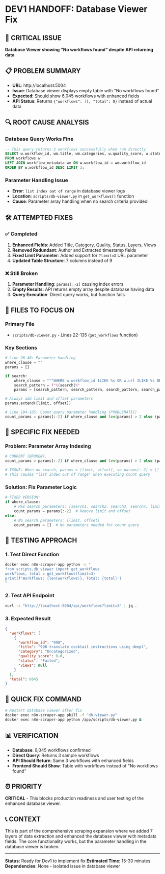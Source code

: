 # DEV1 HANDOFF: Database Viewer Fix

## 🚨 **CRITICAL ISSUE**

**Database Viewer showing "No workflows found" despite API returning data**

## 📋 **PROBLEM SUMMARY**

- **URL**: http://localhost:5004
- **Issue**: Database viewer displays empty table with "No workflows found"
- **Expected**: Should show 6,045 workflows with enhanced fields
- **API Status**: Returns `{"workflows": [], "total": 0}` instead of actual data

## 🔍 **ROOT CAUSE ANALYSIS**

### **Database Query Works Fine**
```sql
-- This query returns 3 workflows successfully when run directly
SELECT w.workflow_id, wm.title, wm.categories, w.quality_score, w.status
FROM workflows w
LEFT JOIN workflow_metadata wm ON w.workflow_id = wm.workflow_id
ORDER BY w.workflow_id DESC LIMIT 3;
```

### **Parameter Handling Issue**
- **Error**: `list index out of range` in database viewer logs
- **Location**: `scripts/db-viewer.py` in `get_workflows()` function
- **Cause**: Parameter array handling when no search criteria provided

## 🛠️ **ATTEMPTED FIXES**

### ✅ **Completed**
1. **Enhanced Fields**: Added Title, Category, Quality, Status, Layers, Views
2. **Removed Redundant**: Author and Extracted timestamp fields
3. **Fixed Limit Parameter**: Added support for `?limit=X` URL parameter
4. **Updated Table Structure**: 7 columns instead of 9

### ❌ **Still Broken**
1. **Parameter Handling**: `params[:-2]` causing index errors
2. **Empty Results**: API returns empty array despite database having data
3. **Query Execution**: Direct query works, but function fails

## 📁 **FILES TO FOCUS ON**

### **Primary File**
- `scripts/db-viewer.py` - Lines 22-135 (`get_workflows` function)

### **Key Sections**
```python
# Line 28-40: Parameter handling
where_clause = ""
params = []

if search:
    where_clause = """WHERE w.workflow_id ILIKE %s OR w.url ILIKE %s OR wm.title ILIKE %s OR wm.author_name ILIKE %s"""
    search_pattern = f"%{search}%"
    params = [search_pattern, search_pattern, search_pattern, search_pattern]

# Always add limit and offset parameters
params.extend([limit, offset])

# Line 104-105: Count query parameter handling (PROBLEMATIC)
count_params = params[:-2] if where_clause and len(params) > 2 else (params if where_clause else [])
```

## 🎯 **SPECIFIC FIX NEEDED**

### **Problem**: Parameter Array Indexing
```python
# CURRENT (BROKEN):
count_params = params[:-2] if where_clause and len(params) > 2 else (params if where_clause else [])

# ISSUE: When no search, params = [limit, offset], so params[:-2] = []
# This causes "list index out of range" when executing count query
```

### **Solution**: Fix Parameter Logic
```python
# FIXED VERSION:
if where_clause:
    # Has search parameters: [search1, search2, search3, search4, limit, offset]
    count_params = params[:-2]  # Remove limit and offset
else:
    # No search parameters: [limit, offset]
    count_params = []  # No parameters needed for count query
```

## 🧪 **TESTING APPROACH**

### **1. Test Direct Function**
```bash
docker exec n8n-scraper-app python -c "
from scripts.db_viewer import get_workflows
workflows, total = get_workflows(limit=3)
print(f'Workflows: {len(workflows)}, Total: {total}')
"
```

### **2. Test API Endpoint**
```bash
curl -s "http://localhost:5004/api/workflows?limit=3" | jq .
```

### **3. Expected Result**
```json
{
  "workflows": [
    {
      "workflow_id": "998",
      "title": "998 translate cocktail instructions using deepl",
      "category": "Uncategorized",
      "quality_score": 0.0,
      "status": "Failed",
      "views": null
    }
  ],
  "total": 6045
}
```

## 🚀 **QUICK FIX COMMAND**

```bash
# Restart database viewer after fix
docker exec n8n-scraper-app pkill -f "db-viewer.py"
docker exec n8n-scraper-app python /app/scripts/db-viewer.py &
```

## 📊 **VERIFICATION**

- **Database**: 6,045 workflows confirmed
- **Direct Query**: Returns 3 sample workflows
- **API Should Return**: Same 3 workflows with enhanced fields
- **Frontend Should Show**: Table with workflows instead of "No workflows found"

## ⏰ **PRIORITY**

**CRITICAL** - This blocks production readiness and user testing of the enhanced database viewer.

## 📞 **CONTEXT**

This is part of the comprehensive scraping expansion where we added 7 layers of data extraction and enhanced the database viewer with metadata fields. The core functionality works, but the parameter handling in the database viewer is broken.

---

**Status**: Ready for Dev1 to implement fix
**Estimated Time**: 15-30 minutes
**Dependencies**: None - isolated issue in database viewer



